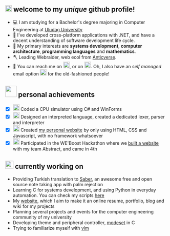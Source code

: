 ## <img src="https://raw.githubusercontent.com/fybx/fybx/main/welcome.gif" width="20px" height="20px"/> welcome to my *unique* github profile!

 - 💻 I am studying for a Bachelor's degree majoring in Computer Engineering at [Uludag University][uni]
 - 🥼 I've developed cross-platform applications with .NET, and have a decent understanding of software development life cycle.
 - 📜 My primary interests are **systems development**, **computer architecture**, **programming languages** and **mathematics**.
 - 🪓 Leading Webraider, web ecol from [Anticverse][av].
 - 🔎 You can reach me on [<img src="https://cdn.svgporn.com/logos/twitter.svg" width="20px">][twitter], or on [<img src="https://cdn.svgporn.com/logos/linkedin-icon.svg" width="20px">][linkedin]. Oh, I also have an *self managed* email option [<img src="https://cdn.svgporn.com/logos/google-gmail.svg" width="20px">][mail] for the old-fashioned people!

## <img src="https://raw.githubusercontent.com/fybx/fybx/main/sparkles.gif" width="35px" height="35px"/> personal achievements

 - [x] <img src="https://img.icons8.com/fluency/48/000000/smartphone-cpu.png" width="20px"/> Coded a CPU simulator using C# and WinForms
 - [x] <img src="https://img.icons8.com/fluency/48/000000/source-code.png" width="20px"/> Designed an interpreted language, created a dedicated lexer, parser and interpreter
 - [x] <img src="https://img.icons8.com/fluency/48/000000/web-design.png" width="20px"/> Created [my personal website][blog] by only using HTML, CSS and Javascript, with no framework whatsoever
 - [x] <img src="https://img.icons8.com/fluency/48/000000/trophy.png" width="20px"/> Participated in the WE'Boost Hackathon where we [built a website][weboost] with my team Abstract, and came in 4th

## <img src="https://raw.githubusercontent.com/fybx/fybx/main/sprout.gif" width="25px" height="25px"/> currently working on

 - Providing Turkish translation to [Saber][saber], an awesome free and open source note taking app with palm rejection
 - Learning C for systems development, and using Python in everyday automation. You can check my scripts [here][scripts]
 - My [website][blog], which I aim to make it an online resume, portfolio, blog and wiki for my projects
 - Planning several projects and events for the computer engineering community of my university
 - Developing theme and peripheral controller, [modeset][ms] in C
 - Trying to familiarize myself with [vim][vimrepo]

 [vimrepo]: https://github.com/vim/vim
 [scripts]: https://github.com/fybx/scripts
 [crypton]: https://github.com/fybx/crypton 
 [weboost]: https://github.com/fybx/weboost2022 "Repository of hackathon submission"
 [blog]: https://fybx.dev "My personal website"
 [twitter]: https://twitter.com/fybxdev "My Twitter profile"
 [linkedin]: https://linkedin.com/in/fybx "My LinkedIn profile"
 [mail]: mailto:fybalaban@fybx.dev "Send me an email!"
 [uni]: http://uludag.edu.tr "Website of my university"
 [okuldakicom]: https://okuldaki.com "okuldaki.com Homepage"
 [usc]: https://github.com/uludagdev 
 [av]: https://anticverse.com
 [saber]: https://github.com/adil192/saber
 [ms]: https://github.com/fybx/modeset
